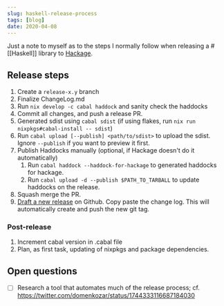```yaml
---
slug: haskell-release-process
tags: [blog]
date: 2020-04-08
---
```


Just a note to myself as to the steps I normally follow when releasing a #[[Haskell]] library to [Hackage](http://hackage.haskell.org/).

## Release steps

1. Create a `release-x.y` branch
2. Finalize ChangeLog.md
3. Run `nix develop -c cabal haddock` and sanity check the haddocks
4. Commit all changes, and push a release PR.
5. Generated sdist using `cabal sdist` (if using flakes, run `nix run nixpkgs#cabal-install -- sdist`)
6. Run `cabal upload [--publish] <path/to/sdist>` to upload the sdist. Ignore `--publish` if you want to preview it first.
7. Publish Haddocks manually (optional, if Hackage doesn't do it automatically)
    1. Run `cabal haddock --haddock-for-hackage` to generated haddocks for hackage.
    1. Run `cabal upload -d --publish $PATH_TO_TARBALL` to update haddocks on the release.
10. Squash merge the PR.
11. [Draft a new release](https://github.com/srid/rib/releases) on Github. Copy paste the change log. This will automatically create and push the new git tag.

### Post-release

1. Increment cabal version in .cabal file
2. Plan, as first task, updating of nixpkgs and package dependencies.

## Open questions

- [ ] Research a tool that automates much of the release process; cf. https://twitter.com/domenkozar/status/1744333116687184030

